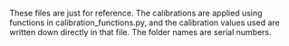 These files are just for reference. The calibrations are applied using functions in calibration_functions.py, and the calibration values used are written down directly in that file. The folder names are serial numbers.

